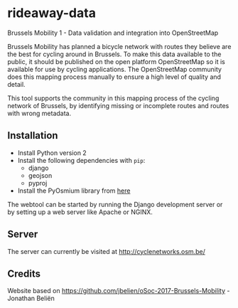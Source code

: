 # rideaway-data
Brussels Mobility 1 - Data validation and integration into OpenStreetMap

Brussels Mobility has planned a bicycle network with routes they believe are the best for cycling around in Brussels. To make this data available to the public, it should be published on the open platform OpenStreetMap so it is available for use by cycling applications. The OpenStreetMap community does this mapping process manually to ensure a high level of quality and detail.

This tool supports the community in this mapping process of the cycling network of Brussels, by identifying missing or incomplete routes and routes with wrong metadata.

## Installation
* Install Python version 2
* Install the following dependencies with `pip`:
  - django
  - geojson
  - pyproj
* Install the PyOsmium library from [here](https://github.com/osmcode/pyosmium)

The webtool can be started by running the Django development server or by setting up a web server like Apache or NGINX.

## Server
The server can currently be visited at http://cyclenetworks.osm.be/

## Credits
Website based on https://github.com/jbelien/oSoc-2017-Brussels-Mobility - Jonathan Beliën
